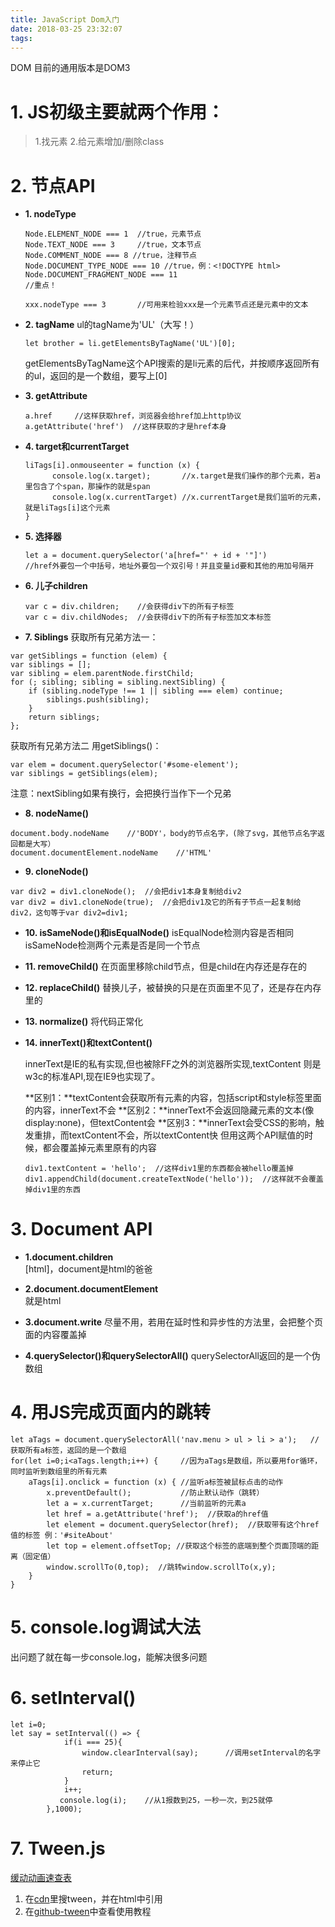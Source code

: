 ```yaml
---
title: JavaScript Dom入门
date: 2018-03-25 23:32:07
tags:
---
```

DOM 目前的通用版本是DOM3
# 1. JS初级主要就两个作用：
>1.找元素
2.给元素增加/删除class

# 2. 节点API
- **1. nodeType**
    ```
    Node.ELEMENT_NODE === 1  //true，元素节点
    Node.TEXT_NODE === 3     //true，文本节点
    Node.COMMENT_NODE === 8 //true，注释节点    
    Node.DOCUMENT_TYPE_NODE === 10 //true，例：<!DOCTYPE html>
    Node.DOCUMENT_FRAGMENT_NODE === 11 
    //重点！

    xxx.nodeType === 3       //可用来检验xxx是一个元素节点还是元素中的文本
    ```

- **2. tagName**
ul的tagName为'UL'（大写！）

    ```
    let brother = li.getElementsByTagName('UL')[0];
    ```
    getElementsByTagName这个API搜索的是li元素的后代，并按顺序返回所有的ul，返回的是一个数组，要写上[0]

- **3. getAttribute**
    ```
    a.href     //这样获取href，浏览器会给href加上http协议
    a.getAttribute('href')  //这样获取的才是href本身
    ```

- **4. target和currentTarget**
    ```
    liTags[i].onmouseenter = function (x) {
          console.log(x.target);       //x.target是我们操作的那个元素，若a里包含了个span，那操作的就是span
          console.log(x.currentTarget) //x.currentTarget是我们监听的元素，就是liTags[i]这个元素
    }
    ```
- **5. 选择器**
    ```
    let a = document.querySelector('a[href="' + id + '"]')
    //href外要包一个中括号，地址外要包一个双引号！并且变量id要和其他的用加号隔开
    ```

- **6. 儿子children**
    ```
    var c = div.children;    //会获得div下的所有子标签
    var c = div.childNodes;  //会获得div下的所有子标签加文本标签
    ```

- **7. Siblings**
获取所有兄弟方法一：
```
var getSiblings = function (elem) {
var siblings = [];
var sibling = elem.parentNode.firstChild;
for (; sibling; sibling = sibling.nextSibling) {
	if (sibling.nodeType !== 1 || sibling === elem) continue;
	    siblings.push(sibling);
	}
	return siblings;
};
```
获取所有兄弟方法二 用getSiblings()：
```
var elem = document.querySelector('#some-element');
var siblings = getSiblings(elem);
```
注意：nextSibling如果有换行，会把换行当作下一个兄弟

- **8. nodeName()**
```
document.body.nodeName    //'BODY'，body的节点名字，(除了svg，其他节点名字返回都是大写）
document.documentElement.nodeName    //'HTML'
```
- **9. cloneNode()**
```
var div2 = div1.cloneNode();  //会把div1本身复制给div2
var div2 = div1.cloneNode(true);  //会把div1及它的所有子节点一起复制给div2，这句等于var div2=div1;
```
- **10. isSameNode()和isEqualNode()**
isEqualNode检测内容是否相同
isSameNode检测两个元素是否是同一个节点
- **11. removeChild()**
在页面里移除child节点，但是child在内存还是存在的
- **12. replaceChild()**
替换儿子，被替换的只是在页面里不见了，还是存在内存里的
- **13. normalize()**
将代码正常化 
- **14. innerText()和textContent()**

    innerText是IE的私有实现,但也被除FF之外的浏览器所实现,textContent 则是w3c的标准API,现在IE9也实现了。

     **区别1：**textContent会获取所有元素的内容，包括script和style标签里面的内容，innerText不会
     **区别2：**innerText不会返回隐藏元素的文本(像display:none)，但textContent会
    **区别3：**innerText会受CSS的影响，触发重排，而textContent不会，所以textContent快
但用这两个API赋值的时候，都会覆盖掉元素里原有的内容
    ```
    div1.textContent = 'hello';  //这样div1里的东西都会被hello覆盖掉
   div1.appendChild(document.createTextNode('hello'));  //这样就不会覆盖掉div1里的东西
    ```
# 3. Document API
- **1.document.children**  
[html]，document是html的爸爸

- **2.document.documentElement**  
就是html

- **3.document.write**
尽量不用，若用在延时性和异步性的方法里，会把整个页面的内容覆盖掉

- **4.querySelector()和querySelectorAll()**
querySelectorAll返回的是一个伪数组

# 4. 用JS完成页面内的跳转
```
let aTags = document.querySelectorAll('nav.menu > ul > li > a');   //获取所有a标签，返回的是一个数组
for(let i=0;i<aTags.length;i++) {     //因为aTags是数组，所以要用for循环，同时监听到数组里的所有元素
    aTags[i].onclick = function (x) { //监听a标签被鼠标点击的动作
        x.preventDefault();           //防止默认动作（跳转）
        let a = x.currentTarget;      //当前监听的元素a
        let href = a.getAttribute('href');  //获取a的href值
        let element = document.querySelector(href);  //获取带有这个href值的标签 例：'#siteAbout'
        let top = element.offsetTop; //获取这个标签的底端到整个页面顶端的距离（固定值）
        window.scrollTo(0,top);  //跳转window.scrollTo(x,y);
    }
}
```

# 5. console.log调试大法
出问题了就在每一步console.log，能解决很多问题

# 6. setInterval()
```
let i=0;
let say = setInterval(() => {
            if(i === 25){
                window.clearInterval(say);      //调用setInterval的名字来停止它
                return;
            }
            i++;
           console.log(i);    //从1报数到25，一秒一次，到25就停
        },1000);
```

# 7. Tween.js
[缓动动画速查表](http://easings.net/zh-cn)
1. 在[cdn](cdnjs.com)里搜tween，并在html中引用
2. 在[github-tween](https://github.com/tweenjs/tween.js/)中查看使用教程
 

